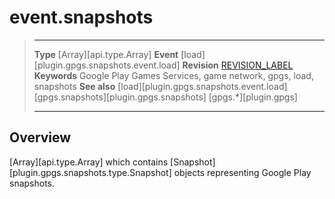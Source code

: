 # event.snapshots

> --------------------- ------------------------------------------------------------------------------------------
> __Type__				[Array][api.type.Array]
> __Event__             [load][plugin.gpgs.snapshots.event.load]
> __Revision__          [REVISION_LABEL](REVISION_URL)
> __Keywords__          Google Play Games Services, game network, gpgs, load, snapshots
> __See also__          [load][plugin.gpgs.snapshots.event.load]
>						[gpgs.snapshots][plugin.gpgs.snapshots]
>                       [gpgs.*][plugin.gpgs]
> --------------------- ------------------------------------------------------------------------------------------

## Overview

[Array][api.type.Array] which contains [Snapshot][plugin.gpgs.snapshots.type.Snapshot] objects representing Google&nbsp;Play snapshots.